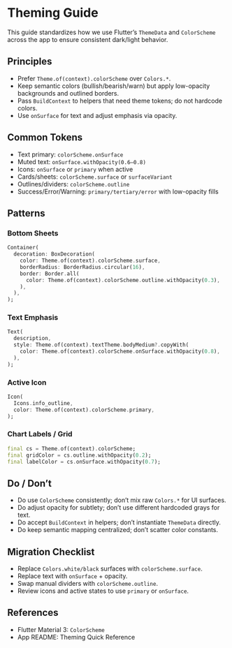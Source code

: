 # Theming Guide

This guide standardizes how we use Flutter’s `ThemeData` and `ColorScheme` across the app to ensure consistent dark/light behavior.

## Principles

- Prefer `Theme.of(context).colorScheme` over `Colors.*`.
- Keep semantic colors (bullish/bearish/warn) but apply low-opacity backgrounds and outlined borders.
- Pass `BuildContext` to helpers that need theme tokens; do not hardcode colors.
- Use `onSurface` for text and adjust emphasis via opacity.

## Common Tokens

- Text primary: `colorScheme.onSurface`
- Muted text: `onSurface.withOpacity(0.6–0.8)`
- Icons: `onSurface` or `primary` when active
- Cards/sheets: `colorScheme.surface` or `surfaceVariant`
- Outlines/dividers: `colorScheme.outline`
- Success/Error/Warning: `primary/tertiary/error` with low-opacity fills

## Patterns

### Bottom Sheets

```dart
Container(
  decoration: BoxDecoration(
    color: Theme.of(context).colorScheme.surface,
    borderRadius: BorderRadius.circular(16),
    border: Border.all(
      color: Theme.of(context).colorScheme.outline.withOpacity(0.3),
    ),
  ),
);
```

### Text Emphasis

```dart
Text(
  description,
  style: Theme.of(context).textTheme.bodyMedium?.copyWith(
    color: Theme.of(context).colorScheme.onSurface.withOpacity(0.8),
  ),
);
```

### Active Icon

```dart
Icon(
  Icons.info_outline,
  color: Theme.of(context).colorScheme.primary,
);
```

### Chart Labels / Grid

```dart
final cs = Theme.of(context).colorScheme;
final gridColor = cs.outline.withOpacity(0.2);
final labelColor = cs.onSurface.withOpacity(0.7);
```

## Do / Don’t

- Do use `ColorScheme` consistently; don’t mix raw `Colors.*` for UI surfaces.
- Do adjust opacity for subtlety; don’t use different hardcoded grays for text.
- Do accept `BuildContext` in helpers; don’t instantiate `ThemeData` directly.
- Do keep semantic mapping centralized; don’t scatter color constants.

## Migration Checklist

- Replace `Colors.white/black` surfaces with `colorScheme.surface`.
- Replace text with `onSurface` + opacity.
- Swap manual dividers with `colorScheme.outline`.
- Review icons and active states to use `primary` or `onSurface`.

## References

- Flutter Material 3: `ColorScheme`
- App README: Theming Quick Reference
